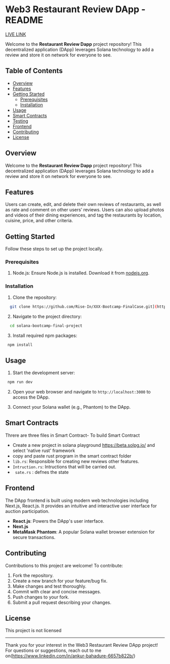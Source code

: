 # Web3 Restaurant Review DApp - README 

  [LIVE LINK](https://solana-bootcamp-final-project-tau.vercel.app/)

Welcome to the **Restaurant Review Dapp** project repository! This decentralized application (DApp) leverages Solana technology to add a review and store it on network for everyone to see.

## Table of Contents

- [Overview](#overview)
- [Features](#features)
- [Getting Started](#getting-started)
  - [Prerequisites](#prerequisites)
  - [Installation](#installation)
- [Usage](#usage)
- [Smart Contracts](#smart-contracts)
- [Testing](#testing)
- [Frontend](#frontend)
- [Contributing](#contributing)
- [License](#license)

## Overview

Welcome to the **Restaurant Review Dapp** project repository! This decentralized application (DApp) leverages Solana technology to add a review and store it on network for everyone to see.

## Features

Users can create, edit, and delete their own reviews of restaurants, as well as rate and comment on other users’ reviews. Users can also upload photos and videos of their dining experiences, and tag the restaurants by location, cuisine, price, and other criteria.

## Getting Started

Follow these steps to set up the project locally.

### Prerequisites

1. Node.js: Ensure Node.js is installed. Download it from [nodejs.org](https://nodejs.org/).

### Installation

1. Clone the repository:

```bash
  git clone https://github.com/Rise-In/XXX-Bootcamp-FinalCase.git](https://github.com/Ankur447/solana-bootcamp-final-project
```

2. Navigate to the project directory:

```bash
  cd solana-bootcamp-final-project
```

3. Install required npm packages:

```bash
 npm install
```

## Usage

1. Start the development server:

```bash
 npm run dev
```

2. Open your web browser and navigate to `http://localhost:3000` to access the DApp.

3. Connect your Solana wallet (e.g., Phantom) to the DApp.


## Smart Contracts

Threre are three files in Smart Contract- 
To build Smart Contract
- Create a new project in solana playground https://beta.solpg.io/ and select 'native rust' framework 
- copy and paste rust program in the smart contract folder
- `lib.rs`: Responsible for creating new reviews other features.
- `Intruction.rs`: Intructions that will be carried out.
- ` sate.rs` : defnes the state


## Frontend

The DApp frontend is built using modern web technologies including Next.js, React.js. It provides an intuitive and interactive user interface for auction participation.

- **React.js**: Powers the DApp's user interface.
- **Next.js**
- **MetaMask** **Phantom**: A popular Solana wallet browser extension for secure transactions.

## Contributing

Contributions to this project are welcome! To contribute:

1. Fork the repository.
2. Create a new branch for your feature/bug fix.
3. Make changes and test thoroughly.
4. Commit with clear and concise messages.
5. Push changes to your fork.
6. Submit a pull request describing your changes.

## License

This project is not licensed

---

Thank you for your interest in the Web3 Restaurant Review DApp project! For questions or suggestions, reach out to me on(https://www.linkedin.com/in/ankur-bahadure-6657b822b/)
